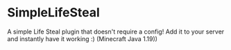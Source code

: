 # SimpleLifeSteal
A simple Life Steal plugin that doesn't require a config! Add it to your server and instantly have it working :) (Minecraft Java 1.19))

